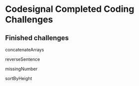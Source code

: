 # Codesignal Completed Coding Challenges
## Finished challenges
concatenateArrays

reverseSentence

missingNumber

sortByHeight